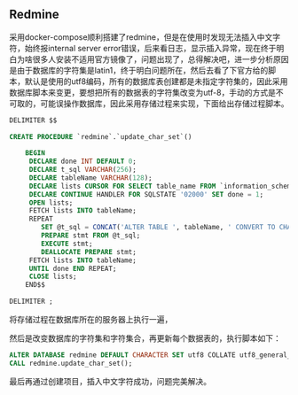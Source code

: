 ## Redmine

采用docker-compose顺利搭建了redmine，但是在使用时发现无法插入中文字符，始终报internal server error错误，后来看日志，显示插入异常，现在终于明白为啥很多人安装不适用官方镜像了，问题出现了，总得解决吧，进一步分析原因是由于数据库的字符集是latin1，终于明白问题所在，然后去看了下官方给的脚本，默认是使用的utf8编码，所有的数据库表创建都是未指定字符集的，因此采用数据库脚本来变更，要想把所有的数据表的字符集改变为utf-8，手动的方式是不可取的，可能误操作数据库，因此采用存储过程来实现，下面给出存储过程脚本。

```sql
DELIMITER $$
 
CREATE PROCEDURE `redmine`.`update_char_set`()
 
    BEGIN
     DECLARE done INT DEFAULT 0;
     DECLARE t_sql VARCHAR(256);
     DECLARE tableName VARCHAR(128);
     DECLARE lists CURSOR FOR SELECT table_name FROM `information_schema`.`TABLES` WHERE table_schema = 'redmine';
     DECLARE CONTINUE HANDLER FOR SQLSTATE '02000' SET done = 1;
     OPEN lists;
     FETCH lists INTO tableName;
     REPEAT
        SET @t_sql = CONCAT('ALTER TABLE ', tableName, ' CONVERT TO CHARACTER SET utf8 COLLATE utf8_general_ci');
        PREPARE stmt FROM @t_sql;
        EXECUTE stmt;
        DEALLOCATE PREPARE stmt;
     FETCH lists INTO tableName;
     UNTIL done END REPEAT;
     CLOSE lists;
    END$$
 
DELIMITER ;
```

将存储过程在数据库所在的服务器上执行一遍，

然后是改变数据库的字符集和字符集合，再更新每个数据表的，执行脚本如下：

```sql
ALTER DATABASE redmine DEFAULT CHARACTER SET utf8 COLLATE utf8_general_ci;
CALL redmine.update_char_set();
```

最后再通过创建项目，插入中文字符成功，问题完美解决。